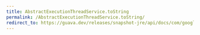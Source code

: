 ```yaml
---
title: AbstractExecutionThreadService.toString
permalink: /AbstractExecutionThreadService.toString/
redirect_to: https://guava.dev/releases/snapshot-jre/api/docs/com/google/common/util/concurrent/AbstractExecutionThreadService.html#toString--
---
```

